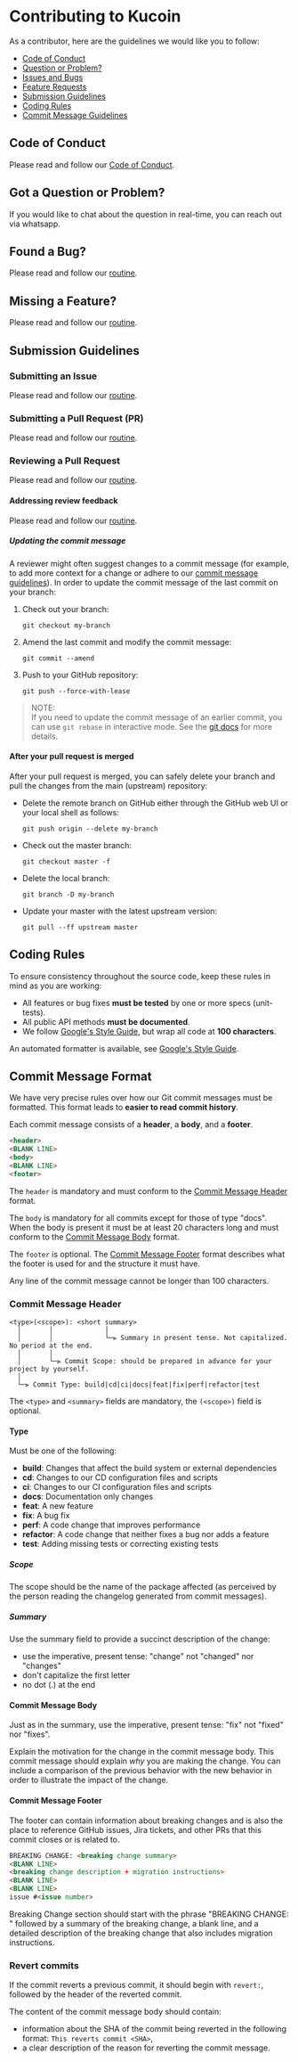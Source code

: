 # Contributing to Kucoin

As a contributor, here are the guidelines we would like you to follow:

  * [Code of Conduct](#coc)
  * [Question or Problem?](#question)
  * [Issues and Bugs](#issue)
  * [Feature Requests](#feature)
  * [Submission Guidelines](#submit)
  * [Coding Rules](#rules)
  * [Commit Message Guidelines](#commit)

## <a name="coc"></a> Code of Conduct

Please read and follow our [Code of Conduct](./CODE_OF_CONDUCT.md).

## <a name="question"></a> Got a Question or Problem?

If you would like to chat about the question in real-time, you can reach out via whatsapp.

## <a name="issue"></a> Found a Bug?

Please read and follow our [routine](https://github.com/ShahoBashoki/kucoin).

## <a name="feature"></a> Missing a Feature?

Please read and follow our [routine](https://github.com/ShahoBashoki/kucoin).

## <a name="submit"></a> Submission Guidelines

### <a name="submit-issue"></a> Submitting an Issue

Please read and follow our [routine](https://github.com/ShahoBashoki/kucoin).

### <a name="submit-pr"></a> Submitting a Pull Request (PR)

Please read and follow our [routine](https://github.com/ShahoBashoki/kucoin).

### Reviewing a Pull Request

Please read and follow our [routine](https://github.com/ShahoBashoki/kucoin).

#### Addressing review feedback

Please read and follow our [routine](https://github.com/ShahoBashoki/kucoin).

##### Updating the commit message

A reviewer might often suggest changes to a commit message (for example, to add more context for a change or adhere to our [commit message guidelines](#commit)).
In order to update the commit message of the last commit on your branch:

1. Check out your branch:

    ```shell
    git checkout my-branch
    ```

2. Amend the last commit and modify the commit message:

    ```shell
    git commit --amend
    ```

3. Push to your GitHub repository:

    ```shell
    git push --force-with-lease
    ```

> NOTE:<br />
> If you need to update the commit message of an earlier commit, you can use `git rebase` in interactive mode.
> See the [git docs](https://git-scm.com/docs/git-rebase#_interactive_mode) for more details.

#### After your pull request is merged

After your pull request is merged, you can safely delete your branch and pull the changes from the main (upstream) repository:

  * Delete the remote branch on GitHub either through the GitHub web UI or your local shell as follows:

    ```shell
    git push origin --delete my-branch
    ```

  * Check out the master branch:

    ```shell
    git checkout master -f
    ```

  * Delete the local branch:

    ```shell
    git branch -D my-branch
    ```

  * Update your master with the latest upstream version:

    ```shell
    git pull --ff upstream master
    ```

## <a name="rules"></a> Coding Rules

To ensure consistency throughout the source code, keep these rules in mind as you are working:

  * All features or bug fixes **must be tested** by one or more specs (unit-tests).
  * All public API methods **must be documented**.
  * We follow [Google's Style Guide](https://google.github.io/styleguide/), but wrap all code at **100 characters**.

   An automated formatter is available, see [Google's Style Guide](https://google.github.io/styleguide/).

## <a name="commit"></a> Commit Message Format

We have very precise rules over how our Git commit messages must be formatted.
This format leads to **easier to read commit history**.

Each commit message consists of a **header**, a **body**, and a **footer**.

```html
<header>
<BLANK LINE>
<body>
<BLANK LINE>
<footer>
```

The `header` is mandatory and must conform to the [Commit Message Header](#commit-header) format.

The `body` is mandatory for all commits except for those of type "docs".
When the body is present it must be at least 20 characters long and must conform to the [Commit Message Body](#commit-body) format.

The `footer` is optional. The [Commit Message Footer](#commit-footer) format describes what the footer is used for and the structure it must have.

Any line of the commit message cannot be longer than 100 characters.

### <a name="commit-header"></a>Commit Message Header

```text
<type>(<scope>): <short summary>
  │       │             │
  │       │             └─⫸ Summary in present tense. Not capitalized. No period at the end.
  │       │
  │       └─⫸ Commit Scope: should be prepared in advance for your project by yourself.
  │
  └─⫸ Commit Type: build|cd|ci|docs|feat|fix|perf|refactor|test
```

The `<type>` and `<summary>` fields are mandatory, the `(<scope>)` field is optional.

#### Type

Must be one of the following:

  * **build**: Changes that affect the build system or external dependencies
  * **cd**: Changes to our CD configuration files and scripts
  * **ci**: Changes to our CI configuration files and scripts
  * **docs**: Documentation only changes
  * **feat**: A new feature
  * **fix**: A bug fix
  * **perf**: A code change that improves performance
  * **refactor**: A code change that neither fixes a bug nor adds a feature
  * **test**: Adding missing tests or correcting existing tests

##### Scope

The scope should be the name of the package affected (as perceived by the person reading the changelog generated from commit messages).

##### Summary

Use the summary field to provide a succinct description of the change:

  * use the imperative, present tense: "change" not "changed" nor "changes"
  * don't capitalize the first letter
  * no dot (.) at the end

#### <a name="commit-body"></a>Commit Message Body

Just as in the summary, use the imperative, present tense: "fix" not "fixed" nor "fixes".

Explain the motivation for the change in the commit message body. This commit message should explain _why_ you are making the change.
You can include a comparison of the previous behavior with the new behavior in order to illustrate the impact of the change.

#### <a name="commit-footer"></a>Commit Message Footer

The footer can contain information about breaking changes and is also the place to reference GitHub issues, Jira tickets, and other PRs that this commit closes or is related to.

```html
BREAKING CHANGE: <breaking change summary>
<BLANK LINE>
<breaking change description + migration instructions>
<BLANK LINE>
<BLANK LINE>
issue #<issue number>
```

Breaking Change section should start with the phrase "BREAKING CHANGE: " followed by a summary of the breaking change, a blank line, and a detailed description of the breaking change that also includes migration instructions.

### Revert commits

If the commit reverts a previous commit, it should begin with `revert:`, followed by the header of the reverted commit.

The content of the commit message body should contain:

  * information about the SHA of the commit being reverted in the following format: `This reverts commit <SHA>`,
  * a clear description of the reason for reverting the commit message.
